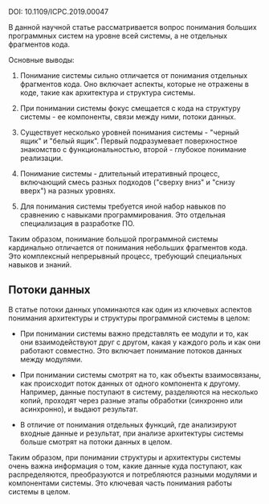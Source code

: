 DOI: 10.1109/ICPC.2019.00047


В данной научной статье рассматривается вопрос понимания больших программных систем на уровне всей системы, а не отдельных фрагментов кода. 

Основные выводы:

1. Понимание системы сильно отличается от понимания отдельных фрагментов кода. Оно включает аспекты, которые не отражены в коде, такие как архитектура и структура системы.

2. При понимании системы фокус смещается с кода на структуру системы - ее компоненты, связи между ними, потоки данных. 

3. Существует несколько уровней понимания системы - "черный ящик" и "белый ящик". Первый подразумевает поверхностное знакомство с функциональностью, второй - глубокое понимание реализации.

4. Понимание системы - длительный итеративный процесс, включающий смесь разных подходов ("сверху вниз" и "снизу вверх") на разных уровнях.

5. Для понимания системы требуется иной набор навыков по сравнению с навыками программирования. Это отдельная специализация в разработке ПО.

Таким образом, понимание большой программной системы кардинально отличается от понимания небольших фрагментов кода. Это комплексный непрерывный процесс, требующий специальных навыков и знаний.


## Потоки данных

В статье потоки данных упоминаются как один из ключевых аспектов понимания архитектуры и структуры программной системы в целом:

- При понимании системы важно представлять ее модули и то, как они взаимодействуют друг с другом, какая у каждого роль и как они работают совместно. Это включает понимание потоков данных между модулями.

- При понимании системы смотрят на то, как объекты взаимосвязаны, как происходит поток данных от одного компонента к другому. Например, данные поступают в систему, разделяются на несколько копий, проходят через разные этапы обработки (синхронно или асинхронно), и выдают результат.

- В отличие от понимания отдельных функций, где анализируют входные данные и результат, при анализе архитектуры системы больше смотрят на потоки данных в целом.

Таким образом, при понимании структуры и архитектуры системы очень важна информация о том, какие данные куда поступают, как распределяются, преобразуются и потребляются разными модулями и компонентами системы. Это ключевая часть понимания работы системы в целом.
